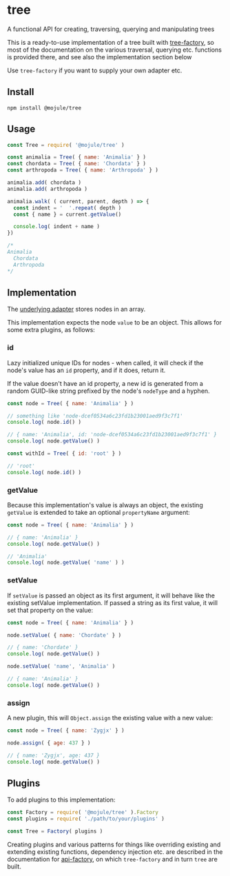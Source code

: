 # tree

A functional API for creating, traversing, querying and manipulating trees

This is a ready-to-use implementation of a tree built with
[tree-factory](https://github.com/mojule/tree-factory), so most of the
documentation on the various traversal, querying etc. functions is provided
there, and see also the implementation section below

Use `tree-factory` if you want to supply your own adapter etc.

## Install

`npm install @mojule/tree`

## Usage

```javascript
const Tree = require( '@mojule/tree' )

const animalia = Tree( { name: 'Animalia' } )
const chordata = Tree( { name: 'Chordata' } )
const arthropoda = Tree( { name: 'Arthropoda' } )

animalia.add( chordata )
animalia.add( arthropoda )

animalia.walk( ( current, parent, depth ) => {
  const indent = '  '.repeat( depth )
  const { name } = current.getValue()

  console.log( indent + name )
})

/*
Animalia
  Chordata
  Arthropoda
*/
```

## Implementation

The [underlying adapter](/src/adapter.js) stores nodes in an array.

This implementation expects the node `value` to be an object. This allows for
some extra plugins, as follows:

### id

Lazy initialized unique IDs for nodes - when called, it will check if the node's
value has an `id` property, and if it does, return it.

If the value doesn't have an id property, a new id is generated from a random
GUID-like string prefixed by the node's `nodeType` and a hyphen.

```javascript
const node = Tree( { name: 'Animalia' } )

// something like 'node-dcef0534a6c23fd1b23001aed9f3c7f1'
console.log( node.id() )

// { name: 'Animalia', id: 'node-dcef0534a6c23fd1b23001aed9f3c7f1' }
console.log( node.getValue() )

const withId = Tree( { id: 'root' } )

// 'root'
console.log( node.id() )
```

### getValue

Because this implementation's value is always an object, the existing `getValue`
is extended to take an optional `propertyName` argument:

```javascript
const node = Tree( { name: 'Animalia' } )

// { name: 'Animalia' }
console.log( node.getValue() )

// 'Animalia'
console.log( node.getValue( 'name' ) )
```

### setValue

If `setValue` is passed an object as its first argument, it will behave like the
existing setValue implementation. If passed a string as its first value, it will
set that property on the value:

```javascript
const node = Tree( { name: 'Animalia' } )

node.setValue( { name: 'Chordate' } )

// { name: 'Chordate' }
console.log( node.getValue() )

node.setValue( 'name', 'Animalia' )

// { name: 'Animalia' }
console.log( node.getValue() )
```

### assign

A new plugin, this will `Object.assign` the existing value with a new value:

```javascript
const node = Tree( { name: 'Zygjx' } )

node.assign( { age: 437 } )

// { name: 'Zygjx', age: 437 }
console.log( node.getValue() )
```

## Plugins

To add plugins to this implementation:

```javascript
const Factory = require( '@mojule/tree' ).Factory
const plugins = require( './path/to/your/plugins' )

const Tree = Factory( plugins )
```

Creating plugins and various patterns for things like overriding existing and
extending existing functions, dependency injection etc. are described in the
documentation for [api-factory](https://github.com/mojule/api-factory), on which
`tree-factory` and in turn `tree` are built.
